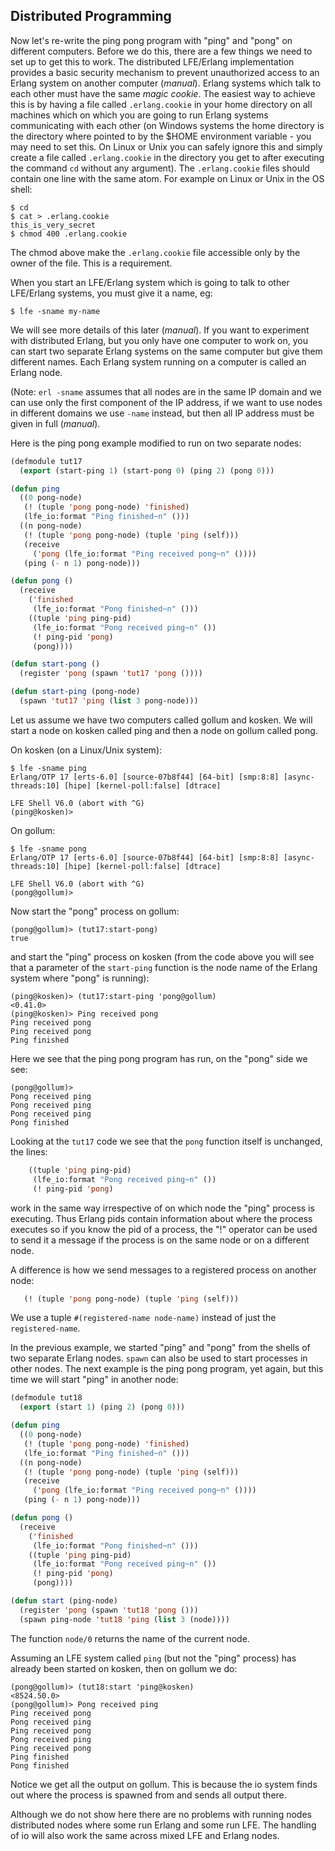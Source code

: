 ## Distributed Programming

Now let's re-write the ping pong program with "ping" and "pong" on different computers. Before we do this, there are a few things we need to set up to get this to work. The distributed LFE/Erlang implementation provides a basic security mechanism to prevent unauthorized access to an Erlang system on another computer (*manual*). Erlang systems which talk to each other must have the same *magic cookie*. The easiest way to achieve this is by having a file called ``.erlang.cookie`` in your home directory on all machines which on which you are going to run Erlang systems communicating with each other (on Windows systems the home directory is the directory where pointed to by the $HOME environment variable - you may need to set this. On Linux or Unix you can safely ignore this and simply create a file called ``.erlang.cookie`` in the directory you get to after executing the command ``cd`` without any argument). The ``.erlang.cookie`` files should contain one line with the same atom. For example on Linux or Unix in the OS shell:

```
$ cd
$ cat > .erlang.cookie
this_is_very_secret
$ chmod 400 .erlang.cookie
```

The chmod above make the ``.erlang.cookie`` file accessible only by the owner of the file. This is a requirement.

When you start an LFE/Erlang system which is going to talk to other LFE/Erlang systems, you must give it a name, eg:

```
$ lfe -sname my-name
```

We will see more details of this later (*manual*). If you want to experiment with distributed Erlang, but you only have one computer to work on, you can start two separate Erlang systems on the same computer but give them different names. Each Erlang system running on a computer is called an Erlang node.

(Note: ``erl -sname`` assumes that all nodes are in the same IP domain and we can use only the first component of the IP address, if we want to use nodes in different domains we use ``-name`` instead, but then all IP address must be given in full (*manual*).

Here is the ping pong example modified to run on two separate nodes:

```lisp
(defmodule tut17
  (export (start-ping 1) (start-pong 0) (ping 2) (pong 0)))

(defun ping
  ((0 pong-node)
   (! (tuple 'pong pong-node) 'finished)
   (lfe_io:format "Ping finished~n" ()))
  ((n pong-node)
   (! (tuple 'pong pong-node) (tuple 'ping (self)))
   (receive
     ('pong (lfe_io:format "Ping received pong~n" ())))
   (ping (- n 1) pong-node)))

(defun pong ()
  (receive
    ('finished
     (lfe_io:format "Pong finished~n" ()))
    ((tuple 'ping ping-pid)
     (lfe_io:format "Pong received ping~n" ())
     (! ping-pid 'pong)
     (pong))))

(defun start-pong ()
  (register 'pong (spawn 'tut17 'pong ())))

(defun start-ping (pong-node)
  (spawn 'tut17 'ping (list 3 pong-node)))
```

Let us assume we have two computers called gollum and kosken. We will start a node on kosken called ping and then a node on gollum called pong.

On kosken (on a Linux/Unix system):

```
$ lfe -sname ping
Erlang/OTP 17 [erts-6.0] [source-07b8f44] [64-bit] [smp:8:8] [async-threads:10] [hipe] [kernel-poll:false] [dtrace]

LFE Shell V6.0 (abort with ^G)
(ping@kosken)>
```

On gollum:

```
$ lfe -sname pong
Erlang/OTP 17 [erts-6.0] [source-07b8f44] [64-bit] [smp:8:8] [async-threads:10] [hipe] [kernel-poll:false] [dtrace]

LFE Shell V6.0 (abort with ^G)
(pong@gollum)>
```

Now start the "pong" process on gollum:

```
(pong@gollum)> (tut17:start-pong)
true
```

and start the "ping" process on kosken (from the code above you will see that a parameter of the ``start-ping`` function is the node name of the Erlang system where "pong" is running):

```
(ping@kosken)> (tut17:start-ping 'pong@gollum)
<0.41.0>
(ping@kosken)> Ping received pong
Ping received pong
Ping received pong
Ping finished
```

Here we see that the ping pong program has run, on the "pong" side we see:

```
(pong@gollum)>
Pong received ping
Pong received ping
Pong received ping
Pong finished
```

Looking at the ``tut17`` code we see that the ``pong`` function itself is unchanged, the lines:

```lisp
    ((tuple 'ping ping-pid)
     (lfe_io:format "Pong received ping~n" ())
     (! ping-pid 'pong)
```

work in the same way irrespective of on which node the "ping" process is executing. Thus Erlang pids contain information about where the process executes so if you know the pid of a process, the "!" operator can be used to send it a message if the process is on the same node or on a different node.

A difference is how we send messages to a registered process on another node:

```lisp
   (! (tuple 'pong pong-node) (tuple 'ping (self)))
```

We use a tuple ``#(registered-name node-name)`` instead of just the ``registered-name``.

In the previous example, we started "ping" and "pong" from the shells of two separate Erlang nodes. ``spawn`` can also be used to start processes in other nodes. The next example is the ping pong program, yet again, but this time we will start "ping" in another node:

```lisp
(defmodule tut18
  (export (start 1) (ping 2) (pong 0)))

(defun ping
  ((0 pong-node)
   (! (tuple 'pong pong-node) 'finished)
   (lfe_io:format "Ping finished~n" ()))
  ((n pong-node)
   (! (tuple 'pong pong-node) (tuple 'ping (self)))
   (receive
     ('pong (lfe_io:format "Ping received pong~n" ())))
   (ping (- n 1) pong-node)))

(defun pong ()
  (receive
    ('finished
     (lfe_io:format "Pong finished~n" ()))
    ((tuple 'ping ping-pid)
     (lfe_io:format "Pong received ping~n" ())
     (! ping-pid 'pong)
     (pong))))

(defun start (ping-node)
  (register 'pong (spawn 'tut18 'pong ()))
  (spawn ping-node 'tut18 'ping (list 3 (node))))
```

The function ``node/0`` returns the name of the current node.

Assuming an LFE system called ``ping`` (but not the "ping" process) has already been started on kosken, then on gollum we do:

```
(pong@gollum)> (tut18:start 'ping@kosken)
<8524.50.0>
(pong@gollum)> Pong received ping
Ping received pong
Pong received ping
Ping received pong
Pong received ping
Ping received pong
Ping finished
Pong finished
```

Notice we get all the output on gollum. This is because the io system finds out where the process is spawned from and sends all output there.

Although we do not show here there are no problems with running nodes distributed nodes where some run Erlang and some run LFE. The handling of io will also work the same across mixed LFE and Erlang nodes.
